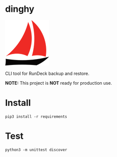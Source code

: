 # dinghy

![dinghy logo](dinghy.png)

CLI tool for RunDeck backup and restore.

**NOTE:** This project is **NOT** ready for production use.

# Install

    pip3 install -r requirements

# Test

    python3 -m unittest discover
